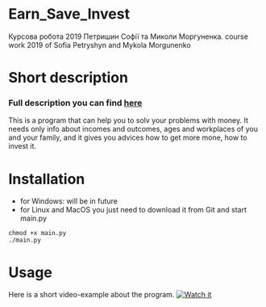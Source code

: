 # Earn_Save_Invest
Курсова робота 2019 Петришин Софії та Миколи Моргуненка.
course work 2019 of Sofia Petryshyn and Mykola Morgunenko
# Short description
### Full description you can find [here](https://github.com/Myralllka/Earn_Save_Invest-1/wiki)
This is a program that can help you to solv your problems with money. It needs only info about incomes and outcomes, ages and workplaces of you and your family, and it gives you advices how to get more mone, how to invest it.
# Installation
- for Windows:
will be in future
- for Linux and MacOS
you just need to download it from Git and start main.py
```
chmod +x main.py
./main.py
```
# Usage
Here is a short video-example about the program.
[![Watch it](https://img.youtube.com/vi/c55EGR2ZLvQ/maxresdefault.jpg)](https://youtu.be/c55EGR2ZLvQ)
